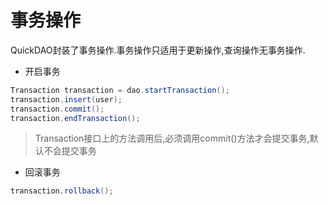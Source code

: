 # 事务操作

QuickDAO封装了事务操作.事务操作只适用于更新操作,查询操作无事务操作.

* 开启事务

```java
Transaction transaction = dao.startTransaction();
transaction.insert(user);
transaction.commit();
transaction.endTransaction();
```

> Transaction接口上的方法调用后,必须调用commit()方法才会提交事务,默认不会提交事务

* 回滚事务

```java
transaction.rollback();
```
